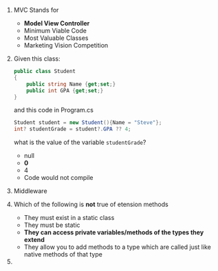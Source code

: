 1. MVC Stands for 
    - **Model View Controller**
    - Minimum Viable Code
    - Most Valuable Classes
    - Marketing Vision Competition

1. Given this class:
    ```csharp
    public class Student
    {
        public string Name {get;set;}
        public int GPA {get;set;}
    }
    ```
    and this code in Program.cs
    ```csharp
    Student student = new Student(){Name = "Steve"};
    int? studentGrade = student?.GPA ?? 4;
    ```
    what is the value of the variable `studentGrade`?

    - null
    - **0**
    - 4
    - Code would not compile

1. Middleware 

1. Which of the following is **not** true of etension methods
    - They must exist in a static class
    - They must be static
    - **They can access private variables/methods of the types they extend**
    - They allow you to add methods to a type which are called just like native methods of that type

1. 